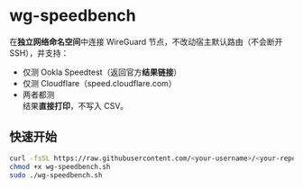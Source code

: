 # wg-speedbench

在**独立网络命名空间**中连接 WireGuard 节点，不改动宿主默认路由（不会断开 SSH），并支持：
- 仅测 Ookla Speedtest（返回官方**结果链接**）
- 仅测 Cloudflare（speed.cloudflare.com）
- 两者都测  
结果**直接打印**，不写入 CSV。

## 快速开始
```bash
curl -fsSL https://raw.githubusercontent.com/<your-username>/<your-repo>/main/wg-speedbench.sh -o wg-speedbench.sh
chmod +x wg-speedbench.sh
sudo ./wg-speedbench.sh

